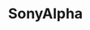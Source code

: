 ---
title: SonyAlpha
crosslinks:
- photography
- photomarket
- videography
- livven
- analog
- itookapicture
- Cameras
- postprocessing
- photoclass2017
- colorists
- photocritique
- cinematography
- minolta
- pics
- shittyHDR
- modnews
- gopro
- VideoEditing
- RealEstatePhotography
- 24hoursupport
---